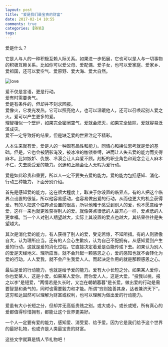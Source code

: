 ```yaml
---
layout: post
title: "爱是我们最宝贵的财富"
date: 2017-02-14 10:55
comments: true
categories: [随笔]
tags: 
---
```

爱是什么？  

它是人与人的一种积极互赖人际关系。如果进一步拓展，它也可以是人与一切事物的积极互赖关系。比如你可以爱父母、爱配偶、爱子女，也可以爱家庭、爱家乡、爱祖国，还可以爱空气、爱原野、爱大海、爱大自然。  

![love](https://raw.github.com/lukezhg/Freyja/master/lovesea.jpg)

爱不仅是言语，更是行动。  
爱有时需要勇气。  
爱是有条件的，但却并不刻求回报。  
爱像火，它发光发热。它可以照亮他人，也可以温暖他人，还可以召唤起别人爱之火。爱可以产生更多的爱。  
理智相似一个壁炉，如果完全密闭空气，爱就会熄灭，如果完全破除，爱就容易泛滥成灾。  
爱不一定导致好的结果，但是缺乏爱的世界注定不精彩。  

人本生来就有爱，爱是人的一种固有品性和能力。同情心和换位思考就是爱的基础。但是，它也会被阴影淹没，被冰冷的枷锁束缚，进而让人失去爱的能力而变得麻木。比如嫉妒、仇恨、冷漠会让人弃爱不顾。刻板的职业角色和观念会让人麻木不仁，失去感受爱的能力。沉迷和上瘾会让人无暇为爱行动。  

爱是如此珍贵和重要，所以人一定不要失去爱的能力。爱的能力包括感知、消化、行动三种能力，下面分别介绍。  

首先是感知爱的能力。这在很大程度上，取决于你设置的临界点。有的人把这个临界点设置的很低，所以他容易感动，也容易做出爱的行动，从而也更大的机会获得爱。有的人把这个临界点设置的很高，所以他难于感受到别人的爱，也不愿意给予爱，这样一来也就更难获得别人的爱。就像笑点很低的人最开心一样，爱点低的人更幸福。当一个人对别人期望越大，实际上其设置的爱点也越大，其结果往往是失望越大。  

其次是消化爱的能力。有人获得了别人的爱，受宠若惊，不知所措。有的人则骄傲自大，认为理所应当。还有的人会心生歉疚，认为自己不配拥有。从感知爱到产生爱的行动，这就是爱的消化过程。它直接决定着爱是否能传递下去。如果认为别人的爱是天经地义、理所应当，就不会升起一颗感恩之心，爱的感知也就不会转化为爱的行动。人人爱我，就不会产生我爱人人。而起决定作用的就是那颗感恩之心。  

最后是爱的行动能力，也就是给予爱的能力。爱有大小长短之分。如果某人爱你，你也爱某人，这是小爱。如果某人爱你，而你爱人人，这是大爱。"投我以桃，报之以李"是短爱，"两情若是久长时，又岂在朝朝暮暮"是长爱。做出爱的行动是需要智慧和勇气的，同时也需要毅力和才能。所谓“穷则独善其身，达者兼济天下”，这穷和达固然可以理解为财富或权利，也可以理解为做出爱的行动能力。  

爱虽有大小长短之分，但却并无高低贵贱之别。或大或小，或长或短，所有真心的爱都值得珍惜拥有，都能让这个世界更美好。  

一个人一定要有爱的能力，感知爱、消受爱、给予爱。因为它是我们给予这个世界的最好礼物，也或许是人类最宝贵的财富。  

这些文字就算是情人节礼物吧！  